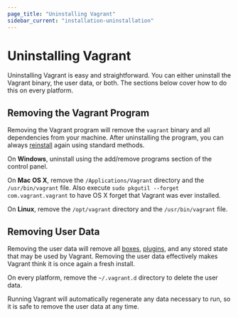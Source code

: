```yaml
---
page_title: "Uninstalling Vagrant"
sidebar_current: "installation-uninstallation"
---
```


# Uninstalling Vagrant

Uninstalling Vagrant is easy and straightforward. You can either uninstall
the Vagrant binary, the user data, or both. The sections below cover how to
do this on every platform.

## Removing the Vagrant Program

Removing the Vagrant program will remove the `vagrant` binary and all
dependencies from your machine. After uninstalling the program, you can
always [reinstall](/v2/installation/index.html) again using standard
methods.

On **Windows**, uninstall using the add/remove programs section of
the control panel.

On **Mac OS X**, remove the `/Applications/Vagrant` directory and
the `/usr/bin/vagrant` file. Also execute
`sudo pkgutil --forget com.vagrant.vagrant` to have OS X
forget that Vagrant was ever installed.

On **Linux**, remove the `/opt/vagrant` directory and the `/usr/bin/vagrant`
file.

## Removing User Data

Removing the user data will remove all [boxes](/v2/boxes.html),
[plugins](/v2/plugins/index.html), and any stored state that may be used
by Vagrant. Removing the user data effectively makes Vagrant think it
is once again a fresh install.

On every platform, remove the `~/.vagrant.d` directory to delete the
user data.

Running Vagrant will automatically regenerate any data necessary to run,
so it is safe to remove the user data at any time.
